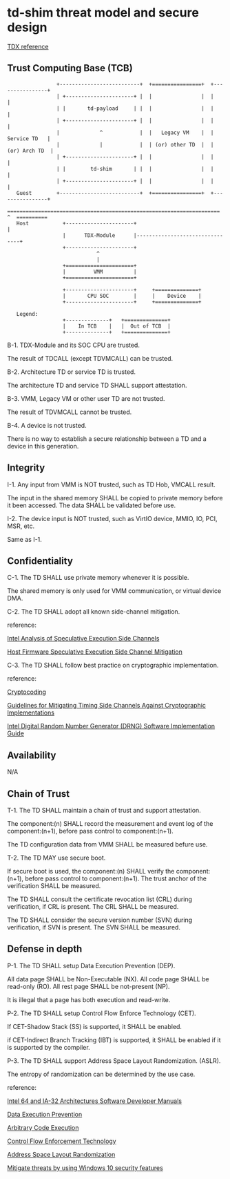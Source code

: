 # td-shim threat model and secure design

[TDX reference](https://www.intel.com/content/www/us/en/developer/articles/technical/intel-trust-domain-extensions.html)

## Trust Computing Base (TCB)


   ```
                   +--------------------------+  +================+  +----------------+
                   | +----------------------+ |  |                |  |                |
                   | |       td-payload     | |  |                |  |                |
                   | +----------------------+ |  |                |  |                |
                   |             ^            |  |   Legacy VM    |  |   Service TD   |
                   |             |            |  | (or) other TD  |  |  (or) Arch TD  |
                   | +----------------------+ |  |                |  |                |
                   | |        td-shim       | |  |                |  |                |
                   | +----------------------+ |  |                |  |                |
      Guest        +--------------------------+  +================+  +----------------+
      =====================================================================  ^  ==========
      Host           +----------------------+                                |
                     |      TDX-Module      |--------------------------------+
                     +----------------------+
                                ^
                                |
                     +======================+
                     |         VMM          |
                     +======================+

                     +----------------------+     +==============+
                     |       CPU SOC        |     |    Device    |
                     +----------------------+     +==============+

      Legend:
                     +--------------+   +==============+
                     |    In TCB    |   |  Out of TCB  |
                     +--------------+   +==============+

   ```

B-1. TDX-Module and its SOC CPU are trusted.

The result of TDCALL (except TDVMCALL) can be trusted.

B-2. Architecture TD or service TD is trusted.

The architecture TD and service TD SHALL support attestation.

B-3. VMM, Legacy VM or other user TD are not trusted.

The result of TDVMCALL cannot be trusted.

B-4. A device is not trusted.

There is no way to establish a secure relationship between a TD and a device in this generation.

## Integrity

I-1. Any input from VMM is NOT trusted, such as TD Hob, VMCALL result.

The input in the shared memory SHALL be copied to private memory before it been accessed.
The data SHALL be validated before use.

I-2. The device input is NOT trusted, such as VirtIO device, MMIO, IO, PCI, MSR, etc.

Same as I-1.

## Confidentiality

C-1. The TD SHALL use private memory whenever it is possible.

The shared memory is only used for VMM communication, or virtual device DMA.

C-2. The TD SHALL adopt all known side-channel mitigation.

reference:

[Intel Analysis of Speculative Execution Side Channels](https://www.intel.com/content/www/us/en/developer/articles/technical/software-security-guidance/technical-documentation/analysis-speculative-execution-side-channels.html)

[Host Firmware Speculative Execution Side Channel Mitigation](https://www.intel.com/content/www/us/en/developer/articles/technical/software-security-guidance/technical-documentation/host-firmware-speculative-side-channel-mitigation.html)

C-3. The TD SHALL follow best practice on cryptographic implementation.

reference:

[Cryptocoding](https://github.com/veorq/cryptocoding)

[Guidelines for Mitigating Timing Side Channels Against Cryptographic Implementations](https://www.intel.com/content/www/us/en/developer/articles/technical/software-security-guidance/secure-coding/mitigate-timing-side-channel-crypto-implementation.html)

[Intel Digital Random Number Generator (DRNG) Software Implementation Guide](https://www.intel.com/content/www/us/en/developer/articles/guide/intel-digital-random-number-generator-drng-software-implementation-guide.html)

## Availability

N/A

## Chain of Trust

T-1. The TD SHALL maintain a chain of trust and support attestation.

The component:(n) SHALL record the measurement and event log of the component:(n+1), before pass control to component:(n+1).

The TD configuration data from VMM SHALL be measured befure use.

T-2. The TD MAY use secure boot.

If secure boot is used, the component:(n) SHALL verify the component:(n+1), before pass control to component:(n+1).
The trust anchor of the verification SHALL be measured.

The TD SHALL consult the certificate revocation list (CRL) during verification, if CRL is present.
The CRL SHALL be measured.

The TD SHALL consider the secure version number (SVN) during verification, if SVN is present.
The SVN SHALL be measured.

## Defense in depth

P-1. The TD SHALL setup Data Execution Prevention (DEP).

All data page SHALL be Non-Executable (NX). All code page SHALL be read-only (RO). All rest page SHALL be not-present (NP).

It is illegal that a page has both execution and read-write.

P-2. The TD SHALL setup Control Flow Enforce Technology (CET).

If CET-Shadow Stack (SS) is supported, it SHALL be enabled.

if CET-Indirect Branch Tracking (IBT) is supported, it SHALL be enabled if it is supported by the compiler.

P-3. The TD SHALL support Address Space Layout Randomization. (ASLR).

The entropy of randomization can be determined by the use case.

reference:

[Intel 64 and IA-32 Architectures Software Developer Manuals](https://www.intel.com/content/www/us/en/developer/articles/technical/intel-sdm.html)

[Data Execution Prevention](https://docs.microsoft.com/en-us/windows/win32/memory/data-execution-prevention)

[Arbitrary Code Execution](https://academic.microsoft.com/topic/2779004763)

[Control Flow Enforcement Technology](https://www.intel.com/content/www/us/en/developer/articles/technical/technical-look-control-flow-enforcement-technology.html)

[Address Space Layout Randomization](https://techcommunity.microsoft.com/t5/windows-security/turn-on-mandatory-aslr-in-windows-security/m-p/1186989)

[Mitigate threats by using Windows 10 security features](https://docs.microsoft.com/en-us/windows/security/threat-protection/overview-of-threat-mitigations-in-windows-10)
